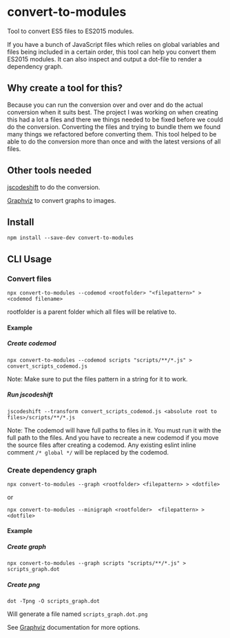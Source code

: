 # convert-to-modules

Tool to convert ES5 files to ES2015 modules.

If you have a bunch of JavaScript files which relies on global variables and files being included in a certain order, this tool can help you convert them ES2015 modules. It can also inspect and output a dot-file to render a dependency graph. 

## Why create a tool for this?

Because you can run the conversion over and over and do the actual conversion when it suits best. The project I was working on when creating this had a lot a files and there we things needed to be fixed before we could do the conversion. Converting the files and trying to bundle them we found many things we refactored before converting them. This tool helped to be able to do the conversion more than once and with the latest versions of all files.

## Other tools needed

[jscodeshift](https://github.com/facebook/jscodeshift) to do the conversion.

[Graphviz](http://graphviz.org) to convert graphs to images.

## Install

`npm install --save-dev convert-to-modules`

## CLI Usage

### Convert files

`npx convert-to-modules --codemod <rootfolder> "<filepattern>" > <codemod filename>`

rootfolder is a parent folder which all files will be relative to.

#### Example

##### Create codemod

`npx convert-to-modules --codemod scripts "scripts/**/*.js" > convert_scripts_codemod.js`

Note: Make sure to put the files pattern in a string for it to work. 

##### Run jscodeshift

`jscodeshift --transform convert_scripts_codemod.js <absolute root to files>/scripts/**/*.js`

Note: The codemod will have full paths to files in it. You must run it with the full path to the files. And you have to recreate a new codemod if you move the source files after creating a codemod. Any existing eslint inline comment `/* global */` will be replaced by the codemod. 

### Create dependency graph

`npx convert-to-modules --graph <rootfolder> <filepattern> > <dotfile>`

or

`npx convert-to-modules --minigraph <rootfolder>  <filepattern> > <dotfile>`

#### Example

##### Create graph

`npx convert-to-modules --graph scripts "scripts/**/*.js" > scripts_graph.dot`

##### Create png

`dot -Tpng -O scripts_graph.dot`

Will generate a file named `scripts_graph.dot.png`

See [Graphviz](http://graphviz.org) documentation for more options. 

